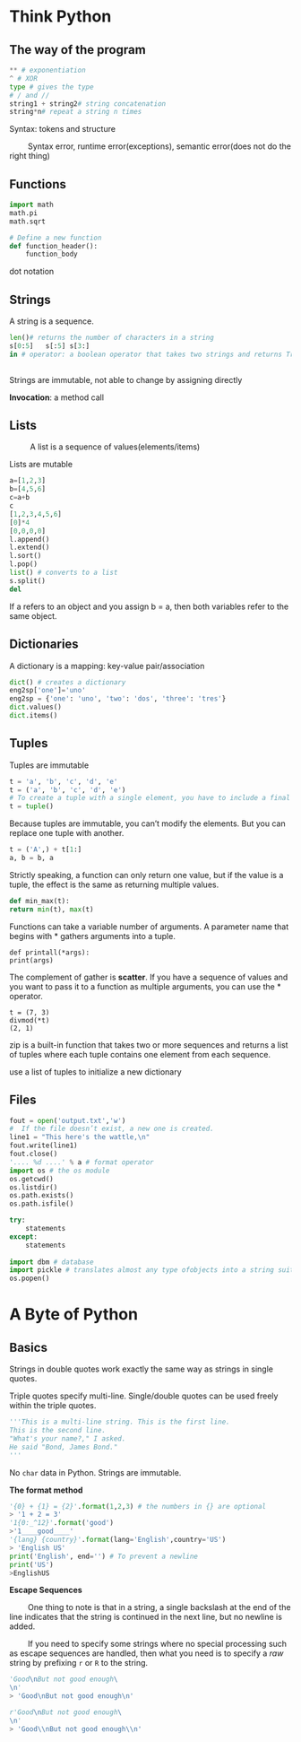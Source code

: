 # Think Python

## The way of the program

```python
** # exponentiation
^ # XOR
type # gives the type    
# / and //    
string1 + string2# string concatenation
string*n# repeat a string n times    
```

Syntax: tokens and structure

$\quad\quad$Syntax error, runtime error(exceptions), semantic error(does not do the right thing)

## Functions

```python
import math
math.pi
math.sqrt

# Define a new function
def function_header():
    function_body
```

dot notation

## Strings

A string is a sequence. 

```python
len()# returns the number of characters in a string
s[0:5]   s[:5] s[3:]
in # operator: a boolean operator that takes two strings and returns True if appears as a substring in second
    
```

Strings are immutable, not able to change by assigning directly

__Invocation__: a method call

## Lists

$\quad\quad$ A list is a sequence of values(elements/items)

Lists are mutable

```python
a=[1,2,3]
b=[4,5,6]
c=a+b
c
[1,2,3,4,5,6]
[0]*4
[0,0,0,0]
l.append()
l.extend()
l.sort()
l.pop()
list() # converts to a list
s.split() 
del
```

If a refers to an object and you assign b = a, then both variables refer to the same object.

## Dictionaries

A dictionary is a mapping: key-value pair/association

```python
dict() # creates a dictionary
eng2sp['one']='uno'
eng2sp = {'one': 'uno', 'two': 'dos', 'three': 'tres'}
dict.values()
dict.items()
```

## Tuples

Tuples are immutable

```python
t = 'a', 'b', 'c', 'd', 'e'
t = ('a', 'b', 'c', 'd', 'e')
# To create a tuple with a single element, you have to include a final comma
t = tuple()
```

Because tuples are immutable, you can’t modify the elements. But you can replace one tuple with another.

```python
t = ('A',) + t[1:]
a, b = b, a
```

Strictly speaking, a function can only return one value, but if the value is a tuple, the effect is the same as returning multiple values.

```python
def min_max(t):
return min(t), max(t)
```

Functions can take a variable number of arguments. A parameter name that begins with * gathers arguments into a tuple. 

```
def printall(*args):
print(args)
```

The complement of gather is **scatter**. If you have a sequence of values and you want to pass it to a function as multiple arguments, you can use the * operator.

```
t = (7, 3)
divmod(*t)
(2, 1)
```

zip is a built-in function that takes two or more sequences and returns a list of tuples where each tuple contains one element from each sequence. 

use a list of tuples to initialize a new dictionary

## Files

```python
fout = open('output.txt','w')
#  If the file doesn’t exist, a new one is created.
line1 = "This here's the wattle,\n"
fout.write(line1)
fout.close()
'.... %d ....' % a # format operator
import os # the os module
os.getcwd()
os.listdir()
os.path.exists()
os.path.isfile()

try:
    statements
except:
    statements
    
import dbm # database   
import pickle # translates almost any type ofobjects into a string suitable for storage in a database.
os.popen()
```



# A Byte of Python

## Basics

Strings in double quotes work exactly the same way as strings in single quotes.

Triple quotes specify multi-line. Single/double quotes can be used freely within the triple quotes.

```python
'''This is a multi-line string. This is the first line.
This is the second line.
"What's your name?," I asked.
He said "Bond, James Bond."
'''
```

No `char`  data in Python. Strings are immutable.

__The format method__

```python
'{0} + {1} = {2}'.format(1,2,3) # the numbers in {} are optional
> '1 + 2 = 3'
'1{0:_^12}'.format('good')
>'1____good____'
'{lang} {country}'.format(lang='English',country='US')
> 'English US'
print('English', end='') # To prevent a newline
print('US')
>EnglishUS
```

__Escape Sequences__

$\quad\quad$One thing to note is that in a string, a single backslash at the end of the line indicates that the string is continued in the next line, but no newline is added. 

$\quad\quad$If you need to specify some strings where no special processing such as escape sequences are handled, then what you need is to specify a *raw* string by prefixing `r` or `R` to the string. 

```python
'Good\nBut not good enough\
\n'
> 'Good\nBut not good enough\n'

r'Good\nBut not good enough\
\n'
> 'Good\\nBut not good enough\\n'
```

